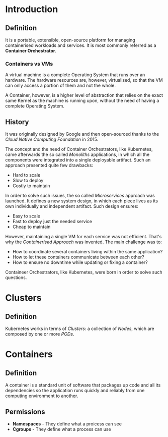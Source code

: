 # Introduction
## Definition
It is a portable, extensible, open-source platform for managing containerised workloads and services. It is most commonly referred as a **Container Orchestrator**.

### Containers vs VMs
A virtual machine is a complete Operating System that runs over an hardware. The hardware resources are, however, virtualised, so that the VM can only access a portion of them and not the whole.

A Container, however, is a higher level of abstraction that relies on the exact same Kernel as the machine is running upon, without the need of having a complete Operating System.

## History
It was originally designed by Google and then open-sourced thanks to the *Cloud Native Computing Foundation* in 2015.

The concept and the need of Container Orchestrators, like Kubernetes, came afterwards the so called *Monoliths* applications, in which all the components were integrated into a single deployable artifact. Such an approach presented quite few drawbacks:
- Hard to scale
- Slow to deploy
- Costly to maintain

In order to solve such issues, the so called *Microservices* approach was launched. It defines a new system design, in which each piece lives as its own individually and independent artifact. Such design ensures:
- Easy to scale
- Fast to deploy just the needed service
- Cheap to maintain

However, maintaining a single VM for each service was not efficient. That's why the *Containerised Approach* was invented. The main challenge was to:
- How to coordinate several containers living within the same application?
- How to let these containers communicate between each other?
- How to ensure no downtime while updating or fixing a container?

Containeer Orchestrators, like Kubernetes, were born in order to solve such questions.

# Clusters
## Definition
Kubernetes works in terms of *Clusters*: a collection of *Nodes*, which are composed by one or more *PODs*.

# Containers
## Definition
A container is a standard unit of software that packages up code and all its dependencies so the application runs quickly and reliably from one computing environment to another.

## Permissions
- **Namespaces** - They define what a proicess can see
- **Cgroups** - They define what a process can use
